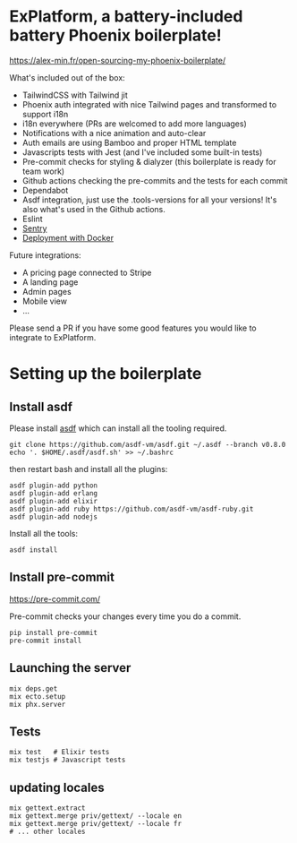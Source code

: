 # ExPlatform, a battery-included battery Phoenix boilerplate!

https://alex-min.fr/open-sourcing-my-phoenix-boilerplate/

What's included out of the box:

- TailwindCSS with Tailwind jit
- Phoenix auth integrated with nice Tailwind pages and transformed to support i18n
- i18n everywhere (PRs are welcomed to add more languages)
- Notifications with a nice animation and auto-clear
- Auth emails are using Bamboo and proper HTML template
- Javascripts tests with Jest (and I've included some built-in tests)
- Pre-commit checks for styling & dialyzer (this boilerplate is ready for team work)
- Github actions checking the pre-commits and the tests for each commit
- Dependabot
- Asdf integration, just use the .tools-versions for all your versions! It's also what's used in the Github actions.
- Eslint
- [Sentry](docs/sentry.md)
- [Deployment with Docker](docs/deployment.md)

Future integrations:

- A pricing page connected to Stripe
- A landing page
- Admin pages
- Mobile view
- ...

Please send a PR if you have some good features you would like to integrate to ExPlatform.

# Setting up the boilerplate

## Install asdf

Please install [asdf](https://asdf-vm.com/#/core-manage-asdf) which can install all the tooling required.

```
git clone https://github.com/asdf-vm/asdf.git ~/.asdf --branch v0.8.0
echo '. $HOME/.asdf/asdf.sh' >> ~/.bashrc
```

then restart bash and install all the plugins:

```
asdf plugin-add python
asdf plugin-add erlang
asdf plugin-add elixir
asdf plugin-add ruby https://github.com/asdf-vm/asdf-ruby.git
asdf plugin-add nodejs
```

Install all the tools:

```
asdf install
```

## Install pre-commit

https://pre-commit.com/

Pre-commit checks your changes every time you do a commit.

```
pip install pre-commit
pre-commit install
```

## Launching the server

```
mix deps.get
mix ecto.setup
mix phx.server
```

## Tests

```
mix test   # Elixir tests
mix testjs # Javascript tests
```

## updating locales

```
mix gettext.extract
mix gettext.merge priv/gettext/ --locale en
mix gettext.merge priv/gettext/ --locale fr
# ... other locales
```
